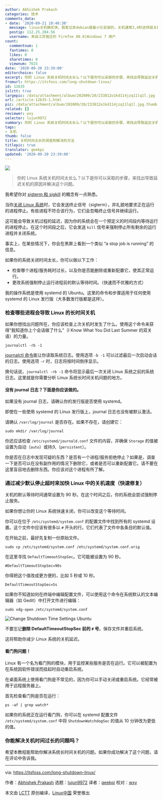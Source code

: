 ```yaml
---
author: Abhishek Prakash
categories: 技术
comments_data:
- date: '2020-09-21 10:48:30'
  message: linux关机确实快，我笔记本debian是最小化安装的，关机通常3,4秒这样就关掉了。
  postip: 112.25.204.56
  username: 来自江苏宿迁的 Firefox 80.0|Windows 7 用户
count:
  commentnum: 1
  favtimes: 0
  likes: 0
  sharetimes: 0
  viewnum: 7615
date: '2020-09-20 23:39:00'
editorchoice: false
excerpt: 你的 Linux 系统关机时间太长么？以下是你可以采取的步骤，来找出导致延迟关机的原因并解决这个问题。
fromurl: https://itsfoss.com/long-shutdown-linux/
id: 12635
islctt: true
largepic: /data/attachment/album/202009/20/233812o1kd114jzq11lq1l.jpg
url: /article-12635-1.html
pic: /data/attachment/album/202009/20/233812o1kd114jzq11lq1l.jpg.thumb.jpg
related: []
reviewer: wxy
selector: lujun9972
summary: 你的 Linux 系统关机时间太长么？以下是你可以采取的步骤，来找出导致延迟关机的原因并解决这个问题。
tags:
- 关机
thumb: false
title: 关机时间太长的调查和解决的方法
titlepic: true
translator: geekpi
updated: '2020-09-20 23:39:00'
---
```


![](/data/attachment/album/202009/20/233812o1kd114jzq11lq1l.jpg)



> 
> 你的 Linux 系统关机时间太长么？以下是你可以采取的步骤，来找出导致延迟关机的原因并解决这个问题。
> 
> 
> 


我希望你对 [sigterm 和 sigkill](https://linuxhandbook.com/sigterm-vs-sigkill/) 的概念有一点熟悉。


当你[关闭 Linux 系统](https://itsfoss.com/schedule-shutdown-ubuntu/)时，它会发送终止信号（sigterm），并礼貌地要求正在运行的进程停止。有些进程不符合该行为，它们会忽略终止信号并继续运行。


这可能会导致关机过程的延迟，因为你的系统会在一个预定义的时间段内等待运行的进程停止。在这个时间段之后，它会发送 `kill` 信号来强制停止所有剩余的运行进程并关闭系统。


事实上，在某些情况下，你会在黑屏上看到一个类似 “a stop job is running” 的信息。


如果你的系统关闭时间太长，你可以做以下工作：


* 检查哪个进程/服务耗时过长，以及你是否能删除或重新配置它，使其正常运行。
* 更改系统强制停止运行进程前的默认等待时间。（快速而不优雅的方式）


我的操作系统是使用 systemd 的 Ubuntu。这里的命令和步骤适用于任何使用 systemd 的 Linux 发行版（大多数发行版都是这样）。


### 检查哪些进程会导致 Linux 的长时间关机


如果你想找出问题所在，你应该检查上次关机时发生了什么。使用这个命令来获得“我知道你上个会话做了什么”（I Know What You Did Last Summer 的双关语）的力量。



```
journalctl -rb -1

```

[journalctl 命令](https://linuxhandbook.com/journalctl-command/)能让你读取系统日志。使用选项 `-b -1` 可以过滤最后一次启动会话的日志。使用选项 `-r` 时，日志将按时间倒序显示。


换句话说，`journalctl -rb -1` 命令将显示最后一次关闭 Linux 系统之前的系统日志。这里就是你需要分析 Linux 系统长时间关机问题的地方。


#### 没有 journal 日志？下面是你应该做的。


如果没有 journal 日志，请确认你的发行版是否使用 systemd。


即使在一些使用 systemd 的 Linux 发行版上，journal 日志也没有被默认激活。


请确认 `/var/log/journal` 是否存在。如果不存在，请创建它：



```
sudo mkdir /var/log/journal

```

你还应该检查 `/etc/systemd/journald.conf` 文件的内容，并确保 `Storage` 的值被设置为自动（`auto`）或持久（`persistent`）。


你是否在日志中发现可疑的东西？是否有一个进程/服务拒绝停止？如果是，调查一下是否可以在没有副作用的情况下删除它，或者是否可以重新配置它。请不要在这里盲目地去删除东西。你应该对这个进程有所了解。


### 通过减少默认停止超时来加快 Linux 中的关机速度（快速修复）


关机的默认等待时间通常设置为 90 秒。在这个时间之后，你的系统会尝试强制停止服务。


如果你想让你的 Linux 系统快速关闭，你可以改变这个等待时间。


你可以在位于 `/etc/systemd/system.conf` 的配置文件中找到所有的 systemd 设置。这个文件中应该有很多以 `#` 开头的行。它们代表了文件中各条目的默认值。


在开始之前，最好先复制一份原始文件。



```
sudo cp /etc/systemd/system.conf /etc/systemd/system.conf.orig

```

在这里寻找 `DefaultTimeoutStopSec`。它可能被设置为 90 秒。



```
#DefaultTimeoutStopSec=90s

```

你得把这个值改成更方便的，比如 5 秒或 10 秒。



```
DefaultTimeoutStopSec=5s

```

如果你不知道如何在终端中编辑配置文件，可以使用这个命令在系统默认的文本编辑器（如 Gedit）中打开文件进行编辑：



```
sudo xdg-open /etc/systemd/system.conf

```

![Change Shutdown Time Settings Ubuntu](/data/attachment/album/202009/20/234053lvi1j7d35tzjtjx7.png)


不要忘记**删除 DefaultTimeoutStopSec 前的 `#` 号**。保存文件并重启系统。


这将帮助你减少 Linux 系统的关机延迟。


#### 看门狗问题！


Linux 有一个名为看门狗的模块，用于监控某些服务是否在运行。它可以被配置为在系统因软件错误而挂起时自动重启系统。


在桌面系统上使用看门狗是不常见的，因为你可以手动关闭或重启系统。它经常被用于远程服务器上。


首先检查看门狗是否在运行：



```
ps -af | grep watch*

```

如果你的系统正在运行看门狗，你可以在 systemd 配置文件 `/etc/systemd/system.conf` 中将 `ShutdownWatchdogSec` 的值从 10 分钟改为更低的值。


### 你能解决关机时间过长的问题吗？


希望本教程能帮助你解决系统长时间关机的问题。如果你成功解决了这个问题，请在评论中告诉我。




---


via: https://itsfoss.com/long-shutdown-linux/


作者：[Abhishek Prakash](https://itsfoss.com/author/abhishek/) 选题：[lujun9972](https://github.com/lujun9972) 译者：[geekpi](https://github.com/geekpi) 校对：[wxy](https://github.com/wxy)


本文由 [LCTT](https://github.com/LCTT/TranslateProject) 原创编译，[Linux中国](https://linux.cn/) 荣誉推出